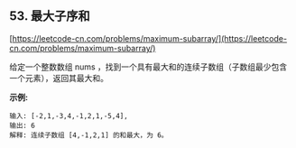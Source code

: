 **53. 最大子序和**  
---
[https://leetcode-cn.com/problems/maximum-subarray/](https://leetcode-cn.com/problems/maximum-subarray/)  

给定一个整数数组 nums ，找到一个具有最大和的连续子数组（子数组最少包含一个元素），返回其最大和。

**示例:**  

```  
输入: [-2,1,-3,4,-1,2,1,-5,4],
输出: 6
解释: 连续子数组 [4,-1,2,1] 的和最大，为 6。
```  
